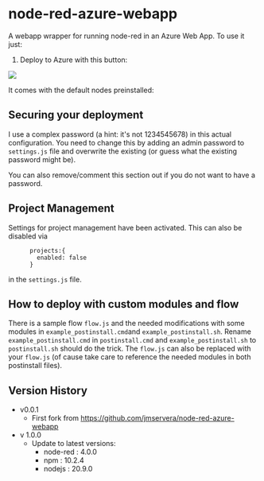 # node-red-azure-webapp

A webapp wrapper for running node-red in an Azure Web App.
To use it just:

1. Deploy to Azure with this button:

<a href="https://portal.azure.com/#create/Microsoft.Template/uri/https%3A%2F%2Fraw.githubusercontent.com%2FMaPaSoTo%2Fnode-red-webapp%2Fmain%2Fwebapp.json" target="_blank"><img src="https://aka.ms/deploytoazurebutton"/></a>

It comes with the default nodes preinstalled:

## Securing your deployment

I use a complex password (a hint: it's not 1234545678) in this actual configuration. You need to change this by 
adding an admin password to `settings.js` file and overwrite the existing (or guess what the existing password might be).
<!-- Password: Nij6kk!# -->
You can also remove/comment this section out if you do not want to have a password. 

## Project Management

Settings for project management have been activated. This can also be disabled via 
```
      projects:{
        enabled: false
      }
```
in the `settings.js` file.

## How to deploy with custom modules and flow

There is a sample flow `flow.js` and the needed modifications with some modules in `example_postinstall.cmd`and `example_postinstall.sh`. Rename `example_postinstall.cmd` in `postinstall.cmd` and `example_postinstall.sh` to `postinstall.sh` should do the trick. The `flow.js` can also be replaced with your `flow.js` (of cause take care to reference the needed modules in both postinstall files).

## Version History

* v0.0.1
  * First fork from https://github.com/jmservera/node-red-azure-webapp
* v 1.0.0
   * Update to latest versions:
       * node-red : 4.0.0
       * npm : 10.2.4
       * nodejs : 20.9.0

  

